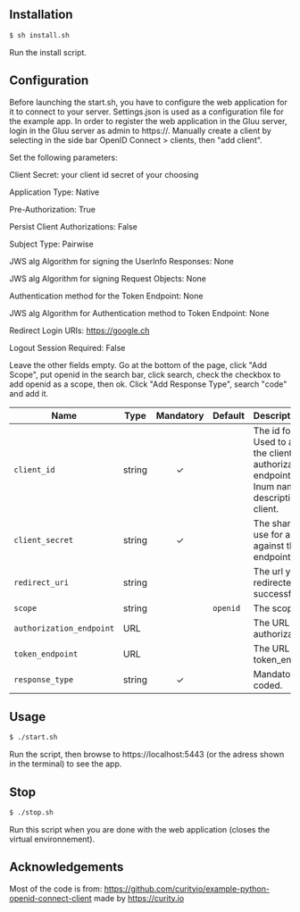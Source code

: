 ## Installation
```bash
$ sh install.sh
```
Run the install script.

## Configuration
Before launching the start.sh, you have to configure the web application for it to connect to your server.
Settings.json is used as a configuration file for the example app.
In order to register the web application in the Gluu server, login in the Gluu server as admin to https://<server IP>. Manually create a client by selecting in the side bar OpenID Connect > clients, then "add client".

Set the following parameters:

  Client Secret: your client id secret of your choosing

  Application Type: Native

  Pre-Authorization: True

  Persist Client Authorizations: False

  Subject Type: Pairwise

  JWS alg Algorithm for signing the UserInfo Responses: None

  JWS alg Algorithm for signing Request Objects: None

  Authentication method for the Token Endpoint: None

  JWS alg Algorithm for Authentication method to Token Endpoint: None

  Redirect Login URIs: https://google.ch

  Logout Session Required: False


Leave the other fields empty.
Go at the bottom of the page, click "Add Scope", put openid in the search bar, click search, check the checkbox to add openid as a scope, then ok.
Click "Add Response Type", search "code" and add it.



Name            | Type    | Mandatory | Default  | Description
----------------| ------- | :-------: | -------- | :---------------
`client_id`     | string  |    ✓      |          | The id for the client. Used to authenticate the client against the authorization server endpoint. It may be the Inum name in the description of the client.
`client_secret` | string  |    ✓      |          | The shared secret to use for authentication against the token endpoint.
`redirect_uri`         | string  |           |  | The url you are redirected to after a successful login.
`scope`         | string  |           | `openid` | The scopes to ask for.
`authorization_endpoint` | URL |     |          | The URL to the authorization_endpoint.
`token_endpoint`| URL     |           |          | The URL to the token_endpoint.
`response_type`        | string  |   ✓       |          | Mandatory, hard coded.

## Usage

```bash
$ ./start.sh
```
Run the script, then browse to https://localhost:5443 (or the adress shown in the terminal) to see the app.

## Stop
```bash
$ ./stop.sh
```
Run this script when you are done with the web application (closes the virtual environnement).

## Acknowledgements
Most of the code is from: https://github.com/curityio/example-python-openid-connect-client made by https://curity.io
